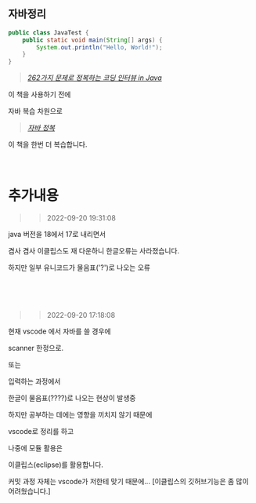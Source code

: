 ## 자바정리

```java
public class JavaTest {
    public static void main(String[] args) {
        System.out.println("Hello, World!");
    }
}
```

> [_262가지 문제로 정복하는 코딩 인터뷰 in Java_](http://www.yes24.com/Product/Goods/103768579)

이 책을 사용하기 전에

자바 복습 차원으로

> [_자바 정복_](http://www.yes24.com/Product/Goods/109007256)

이 책을 한번 더 복습합니다.
<br><br><br>
# 추가내용
>>2022-09-20 19:31:08


java 버전을 18에서 17로 내리면서

겸사 겸사 이클립스도 재 다운하니
한글오류는 사라졌습니다.


하지만 일부 유니코드가 물음표('?')로 나오는 오류

<br><br><br>

>>2022-09-20 17:18:08

현재 vscode 에서 자바를 쓸 경우에

scanner 한정으로.

또는

입력하는 과정에서

한글이 물음표(????)로 나오는 현상이 발생중

하지만 공부하는 데에는 영향을 끼치지 않기 때문에

vscode로 정리를 하고

나중에 모듈 활용은

이클립스(eclipse)를 활용합니다.

커밋 과정 자체는 vscode가 저한테 맞기 때문에...
[이클립스의 깃허브기능은 좀 많이 어려웠습니다.]
